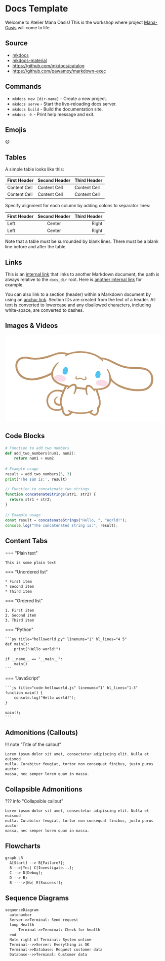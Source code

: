 # Docs Template

Welcome to Atelier Mana Oasis! This is the workshop where project [Mana-Oasis](../../) will come to life.

## Source

- [mkdocs](https://www.mkdocs.org/getting-started/)
- [mkdocs-material](https://squidfunk.github.io/mkdocs-material/getting-started/)
- https://github.com/mkdocs/catalog
- https://github.com/pawamoy/markdown-exec

## Commands

* `mkdocs new [dir-name]` - Create a new project.
* `mkdocs serve` - Start the live-reloading docs server.
* `mkdocs build` - Build the documentation site.
* `mkdocs -h` - Print help message and exit.

## Emojis

:smile:

## Tables
A simple table looks like this:

First Header | Second Header | Third Header
------------ | ------------- | ------------
Content Cell | Content Cell  | Content Cell
Content Cell | Content Cell  | Content Cell

Specify alignment for each column by adding colons to separator lines:

First Header | Second Header | Third Header
:----------- |:-------------:| -----------:
Left         | Center        | Right
Left         | Center        | Right

Note that a table must be surrounded by blank lines. There must be a blank line before and after the table.

## Links
This is an [internal link](/bookmarks.md) that links to another Markdown document, the path is always relative to the `docs_dir` root. Here is [another internal link](/Cider/Cider1.md) for example.

You can also link to a section (header) within a Markdown document by using an [anchor link](/index.md#code-blocks). Section IDs are created from the text of a header. All text is converted to lowercase and any disallowed characters, including white-space, are converted to dashes.

## Images & Videos
![Screenshot](assets/logo.png)

## Code Blocks

```py title="add_numbers.py" linenums="1" hl_lines="2-4"
# Function to add two numbers
def add_two_numbers(num1, num2):
    return num1 + num2

# Example usage
result = add_two_numbers(5, 3)
print('The sum is:', result)
```

```js title="code-examples.md" linenums="1" hl_lines="2-4"
// Function to concatenate two strings
function concatenateStrings(str1, str2) {
  return str1 + str2;
}

// Example usage
const result = concatenateStrings("Hello, ", "World!");
console.log("The concatenated string is:", result);
```

## Content Tabs

=== "Plain text"

    This is some plain text

=== "Unordered list"

    * First item
    * Second item
    * Third item

=== "Ordered list"

    1. First item
    2. Second item
    3. Third item

=== "Python"

    ```py title="helloworld.py" linenums="1" hl_lines="4 5"
    def main():
        print("Hello world!")

    if __name__ == "__main__":
        main()
    ```

=== "JavaScript"

    ```js title="code-helloworld.js" linenums="1" hl_lines="1-3"
    function main() {
        console.log("Hello world!");
    }

    main();
    ```

## Admonitions (Callouts)
!!! note "Title of the callout"

    Lorem ipsum dolor sit amet, consectetur adipiscing elit. Nulla et euismod
    nulla. Curabitur feugiat, tortor non consequat finibus, justo purus auctor
    massa, nec semper lorem quam in massa.

## Collapsible Admonitions
??? info "Collapsible callout"

    Lorem ipsum dolor sit amet, consectetur adipiscing elit. Nulla et euismod
    nulla. Curabitur feugiat, tortor non consequat finibus, justo purus auctor
    massa, nec semper lorem quam in massa.

## Flowcharts

```mermaid
graph LR
  A[Start] --> B{Failure?};
  B -->|Yes| C[Investigate...];
  C --> D[Debug];
  D --> B;
  B ---->|No| E[Success!];
```

## Sequence Diagrams

```mermaid
sequenceDiagram
  autonumber
  Server->>Terminal: Send request
  loop Health
      Terminal->>Terminal: Check for health
  end
  Note right of Terminal: System online
  Terminal-->>Server: Everything is OK
  Terminal->>Database: Request customer data
  Database-->>Terminal: Customer data
```







